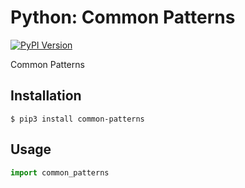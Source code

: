 # Python: Common Patterns

[![PyPI Version](http://img.shields.io/pypi/v/common-patterns.svg)](https://pypi.python.org/pypi/common-patterns/)

Common Patterns


## Installation

``` console
$ pip3 install common-patterns
```


## Usage

``` python
import common_patterns
```

